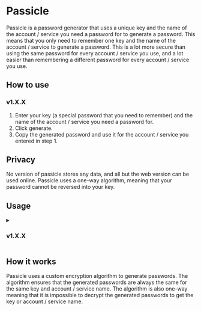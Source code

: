 # Passicle
Passicle is a password generator that uses a unique key and the name of the account / service you need a password for to generate a password. This means that you only need to remember one key and the name of the account / service to generate a password. This is a lot more secure than using the same password for every account / service you use, and a lot easier than remembering a different password for every account / service you use.

## How to use
### v1.X.X
1. Enter your key (a special password that you need to remember) and the name of the account / service you need a password for.
2. Click generate.
3. Copy the generated password and use it for the account / service you entered in step 1.

## Privacy
No version of passicle stores any data, and all but the web version can be used online. Passicle uses a one-way algorithm, meaning that your password cannot be reversed into your key.

## Usage
<details>
<summary><h3>v1.X.X</h3></summary>
<br>
<ol>
    <li><h4>Online (Recommended)</h4><br><p>Can be found <a href="https://barxilly.github.io/Passicle-Online/">here</a>.</p></li>
    <li><h4>Windows</h4><br><p>Can be found <a href="https://github.com/barxilly/Passicle/releases">here</a>.<br>Download and install, just open the app whenever you want to generate.</p></li>
    <li><h4>Python Module</h4><br><p>Install with <code>pip install passicle</code>, more info <a href="https://github.com/barxilly/Passicle-Python">here</a></p></li>
    <li><h4>Android</h4><br><p>Currently only available as .apk <a href="https://github.com/barxilly/Passicle/releases">here</a>. Coming to Play Store soon.</p></li>
</ol>
</details>

## How it works
Passicle uses a custom encryption algorithm to generate passwords. The algorithm ensures that the generated passwords are always the same for the same key and account / service name.
The algorithm is also one-way meaning that it is impossible to decrypt the generated passwords to get the key or account / service name.
